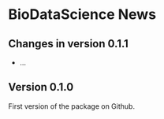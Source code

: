 # BioDataScience News

## Changes in version 0.1.1

- ...


## Version 0.1.0

First version of the package on Github.
